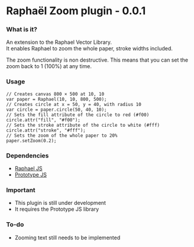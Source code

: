 # Raphaël Zoom plugin - 0.0.1

### What is it?
An extension to the Raphael Vector Library.<br/>
It enables Raphael to zoom the whole paper, stroke widths included.

The zoom functionality is non destructive.
This means that you can set the zoom back to 1 (100%) at any time.

### Usage

    // Creates canvas 800 × 500 at 10, 10
    var paper = Raphael(10, 10, 800, 500);
    // Creates circle at x = 50, y = 40, with radius 10
    var circle = paper.circle(50, 40, 10);
    // Sets the fill attribute of the circle to red (#f00)
    circle.attr("fill", "#f00");
    // Sets the stroke attribute of the circle to white (#fff)
    circle.attr("stroke", "#fff");
    // Sets the zoom of the whole paper to 20%
    paper.setZoom(0.2);

### Dependencies
- [Raphael JS](http://raphaeljs.com/)
- [Prototype JS](http://prototypejs.org/)

### Important
- This plugin is still under development
- It requires the Prototype JS library

### To-do
- Zooming text still needs to be implemented